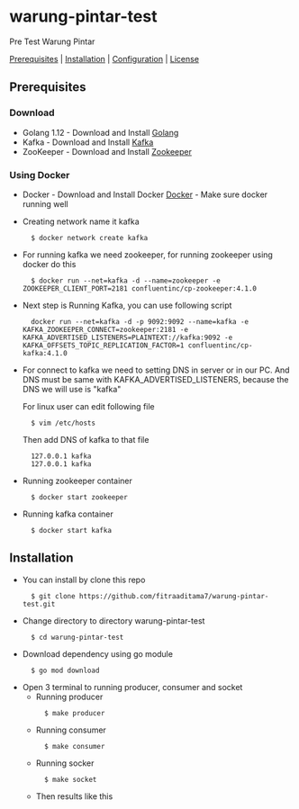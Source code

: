 # warung-pintar-test
Pre Test Warung Pintar


[Prerequisites](#prerequisites) |
[Installation](#installation) |
[Configuration](#environment) |
[License](#license)

## Prerequisites
### Download
- Golang 1.12 - Download and Install [Golang](https://golang.org/dl/)
- Kafka - Download and Install [Kafka](https://kafka.apache.org/quickstart)
- ZooKeeper - Download and Install [Zookeeper](https://zookeeper.apache.org/releases.html/)

### Using Docker
- Docker - Download and Install Docker [Docker](https://docs.docker.com/install/linux/docker-ce/ubuntu/) - Make sure docker running well
- Creating network name it kafka

  ```
    $ docker network create kafka
  ```
- For running kafka we need zookeeper, for running zookeeper using docker do this

  ```
    $ docker run --net=kafka -d --name=zookeeper -e ZOOKEEPER_CLIENT_PORT=2181 confluentinc/cp-zookeeper:4.1.0
  ```
- Next step is Running Kafka, you can use following script

  ```
    docker run --net=kafka -d -p 9092:9092 --name=kafka -e KAFKA_ZOOKEEPER_CONNECT=zookeeper:2181 -e KAFKA_ADVERTISED_LISTENERS=PLAINTEXT://kafka:9092 -e KAFKA_OFFSETS_TOPIC_REPLICATION_FACTOR=1 confluentinc/cp-kafka:4.1.0
  ```
- For connect to kafka we need to setting DNS in server or in our PC. And DNS must be same with KAFKA_ADVERTISED_LISTENERS, because the DNS we will use is "kafka"

  For linux user can edit following file
  
  ```
    $ vim /etc/hosts
  ```
  
  Then add DNS of kafka to that file
  
  ```
    127.0.0.1 kafka
    127.0.0.1 kafka
  ```
- Running zookeeper container

  ```
    $ docker start zookeeper
  ```
- Running kafka container
  ```
    $ docker start kafka
  ```
## Installation
- You can install by clone this repo
  ```
    $ git clone https://github.com/fitraaditama7/warung-pintar-test.git
  ```
- Change directory to directory warung-pintar-test
  ```
    $ cd warung-pintar-test
  ```
- Download dependency using go module
  ```
    $ go mod download
  ```
- Open 3 terminal to running producer, consumer and socket
  - Running producer
    ```
      $ make producer
    ```
  - Running consumer
    ```
      $ make consumer
    ```
  - Running socker
    ```
      $ make socket
    ```
  - Then results like this
    
